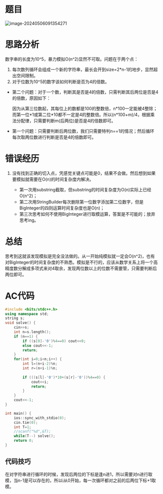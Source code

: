 # 题目

![image-20240506091354271](C:\Users\Administrator\AppData\Roaming\Typora\typora-user-images\image-20240506091354271.png)

# 思路分析

数字串的长度为10^5，暴力模拟O(n^2)显然不可取。问题在于两个点：

1. 每次数列循环会组成一个新的字符串，最长会开到size=2*n-1的地步，显然超出空间限制。
2. 对于位数为10^5的数字该如何判断是否为4的倍数。

- 第二个问题：对于一个数，判断其是否是4的倍数，只需判断其后两位是否是4的倍数，原因如下：

  ​			因为从第三位数起，其每位上的数都是100的整数倍，n*100一定能被4整除；而第一位\*1或第二位\*10都不一定是4的整数倍。所以(n\*100+m)/4，根据乘法分配律，只需要判断m(后两位)是否是4的倍数即可。

- 第一个问题：只需要判断后两位数，我们只需要特判n==1的情况；然后循环每次取两位数进行判断是否是4的倍数即可。

# 错误经历

1. 没有找到正确的切入点，凭感觉关键点可能是0，结果不会做。然后想到如果要模拟就需要在O(n)的时间复杂度内解决。

   - 第一次用substring截取，但substring的时间复杂度为O(n)实际上已经O(n^2)；
   - 第二次用StringBuilder每次删除第一位数字添加第二位数字，但是BigInteger的四则运算时间复杂度也是O(n)；
   - 第三次思考如何不使用BigInteger进行取模运算，答案是不可能的；放弃思考ing。

# 总结

思考到这就该发现模拟是完全没法做的。从一开始纯模拟就一定会O(n^2)，也有对BigInteger的时间复杂度的不熟悉。模拟是不行的，应该从数学关系上将一个高精度数分解成多项式来对4取余，发现两位数以上的位数不需要管，只需要判断后两位即可。

# AC代码

```c++
#include <bits/stdc++.h>
using namespace std;
string s;
void solve() {
    cin>>s;
    int n=s.length();
    if (n==1) {
        if ((s[0]-'0')%4==0) cout<<0;
        else cout<<-1;
        return;
    }
    for(int i=0;i<n;i++) {
        int l=(n+i-2)%n;
        int r=(n+i-1)%n;
        
        if (((s[l]-'0')*10+(s[r]-'0'))%4==0) {
            cout<<i;
            return;
        }
    }
    cout<<-1;
}

int main() {
	ios::sync_with_stdio(0);
	cin.tie(0);
	int T=1;
	//scanf("%d",&T);
	while(T--) solve();
	return 0;
}
```

## 代码技巧

在对字符串进行循环的时候，发现后两位的下标是逢n进1，所以需要对n进行取模，当n-1是可以存在的，所以i从0开始，每一次循环都对之前的后两位下标+1取模。

   

